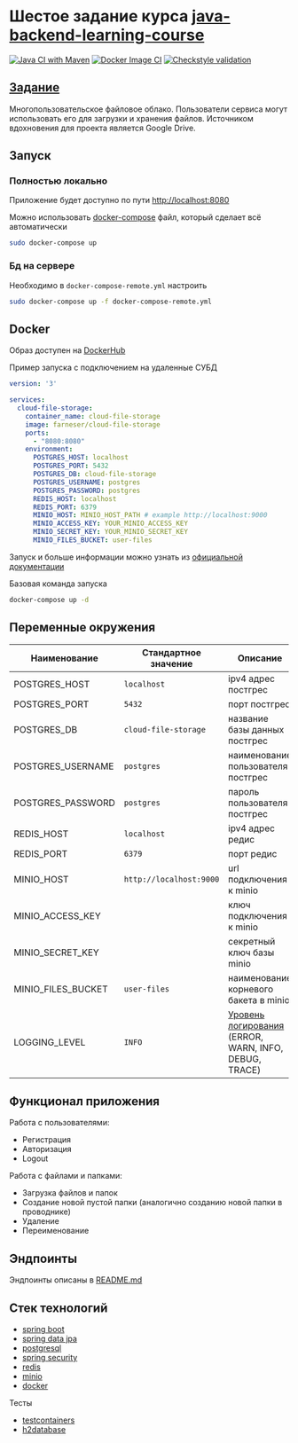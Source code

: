 # Шестое задание курса [java-backend-learning-course](https://zhukovsd.github.io/java-backend-learning-course/)

[![Java CI with Maven](https://github.com/farneser/cloud-file-storage/actions/workflows/maven.yml/badge.svg)](https://github.com/farneser/cloud-file-storage/actions/workflows/maven.yml)
[![Docker Image CI](https://github.com/farneser/cloud-file-storage/actions/workflows/docker-image.yml/badge.svg)](https://github.com/farneser/cloud-file-storage/actions/workflows/docker-image.yml)
[![Checkstyle validation](https://github.com/farneser/cloud-file-storage/actions/workflows/checkstyle.yml/badge.svg)](https://github.com/farneser/cloud-file-storage/actions/workflows/checkstyle.yml)

## [Задание](https://zhukovsd.github.io/java-backend-learning-course/Projects/CloudFileStorage/)

Многопользовательское файловое облако. Пользователи сервиса могут использовать его для загрузки и хранения файлов.
Источником вдохновения для проекта является Google Drive.

## Запуск

### Полностью локально

Приложение будет доступно по пути [http://localhost:8080](http://localhost:8080)

Можно использовать [docker-compose](docker-compose.yml) файл, который сделает всё автоматически

```bash
sudo docker-compose up 
```

### Бд на сервере

Необходимо в `docker-compose-remote.yml` настроить

```bash
sudo docker-compose up -f docker-compose-remote.yml
```

## Docker

Образ доступен на [DockerHub](https://hub.docker.com/repository/docker/farneser/cloud-file-storage/general)

Пример запуска с подключением на удаленные СУБД

```yaml
version: '3'

services:
  cloud-file-storage:
    container_name: cloud-file-storage
    image: farneser/cloud-file-storage
    ports:
      - "8080:8080"
    environment:
      POSTGRES_HOST: localhost
      POSTGRES_PORT: 5432
      POSTGRES_DB: cloud-file-storage
      POSTGRES_USERNAME: postgres
      POSTGRES_PASSWORD: postgres
      REDIS_HOST: localhost
      REDIS_PORT: 6379
      MINIO_HOST: MINIO_HOST_PATH # example http://localhost:9000
      MINIO_ACCESS_KEY: YOUR_MINIO_ACCESS_KEY
      MINIO_SECRET_KEY: YOUR_MINIO_SECRET_KEY
      MINIO_FILES_BUCKET: user-files
```

Запуск и больше информации можно узнать из [официальной документации](https://docs.docker.com/compose/reference/)

Базовая команда запуска

```bash
docker-compose up -d
```

## Переменные окружения

| Наименование       | Стандартное значение    | Описание                                                                                                                                                  |
|--------------------|-------------------------|-----------------------------------------------------------------------------------------------------------------------------------------------------------|
| POSTGRES_HOST      | `localhost`             | ipv4 адрес постгрес                                                                                                                                       |
| POSTGRES_PORT      | `5432`                  | порт постгрес                                                                                                                                             |
| POSTGRES_DB        | `cloud-file-storage`    | название базы данных постгрес                                                                                                                             |
| POSTGRES_USERNAME  | `postgres`              | наименование пользователя постгрес                                                                                                                        |
| POSTGRES_PASSWORD  | `postgres`              | пароль пользователя постгрес                                                                                                                              |
| REDIS_HOST         | `localhost`             | ipv4 адрес редис                                                                                                                                          |
| REDIS_PORT         | `6379`                  | порт редис                                                                                                                                                |
| MINIO_HOST         | `http://localhost:9000` | url подключения к minio                                                                                                                                   |
| MINIO_ACCESS_KEY   |                         | ключ подключения к minio                                                                                                                                  |
| MINIO_SECRET_KEY   |                         | секретный ключ базы minio                                                                                                                                 |
| MINIO_FILES_BUCKET | `user-files`            | наименование корневого бакета в minio                                                                                                                     |
| LOGGING_LEVEL      | `INFO`                  | [Уровень логирования](https://docs.spring.io/spring-boot/docs/2.1.13.RELEASE/reference/html/boot-features-logging.html) (ERROR, WARN, INFO, DEBUG, TRACE) |

## Функционал приложения

Работа с пользователями:

- Регистрация
- Авторизация
- Logout

Работа с файлами и папками:

- Загрузка файлов и папок
- Создание новой пустой папки (аналогично созданию новой папки в проводнике)
- Удаление
- Переименование

## Эндпоинты

Эндпоинты описаны в [README.md](src/main/java/com/farneser/cloudfilestorage/controller/README.md)

## Стек технологий

* [spring boot](https://spring.io/projects/spring-boot)
* [spring data jpa](https://spring.io/projects/spring-data-jpa)
* [postgresql](https://www.postgresql.org/)
* [spring security](https://spring.io/projects/spring-security)
* [redis](https://redis.io/)
* [minio](https://min.io/)
* [docker](https://www.docker.com/)

Тесты

* [testcontainers](https://www.testcontainers.org/)
* [h2database](https://www.h2database.com/html/main.html)
